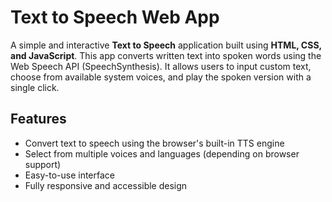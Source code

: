 # Text to Speech Web App

A simple and interactive **Text to Speech** application built using **HTML, CSS, and JavaScript**. This app converts written text into spoken words using the Web Speech API (SpeechSynthesis). It allows users to input custom text, choose from available system voices, and play the spoken version with a single click.<br>

## Features

- Convert text to speech using the browser's built-in TTS engine<br>
- Select from multiple voices and languages (depending on browser support)<br>
- Easy-to-use interface<br>
- Fully responsive and accessible design<br>
